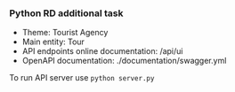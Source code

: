 ### Python RD additional task
- Theme: Tourist Agency
- Main entity: Tour
- API endpoints online documentation: /api/ui
- OpenAPI documentation: ./documentation/swagger.yml

To run API server use `python server.py`